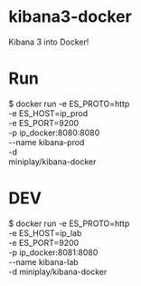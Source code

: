 # kibana3-docker
Kibana 3 into Docker!

# Run

$ docker run -e ES_PROTO=http \
             -e ES_HOST=ip_prod \
             -e ES_PORT=9200 \
             -p ip_docker:8080:8080 \
             --name kibana-prod \
             -d \
             miniplay/kibana-docker
# DEV

$ docker run -e ES_PROTO=http \
             -e ES_HOST=ip_lab \
             -e ES_PORT=9200 \
             -p ip_docker:8081:8080 \
             --name kibana-lab \
             -d miniplay/kibana-docker
             
